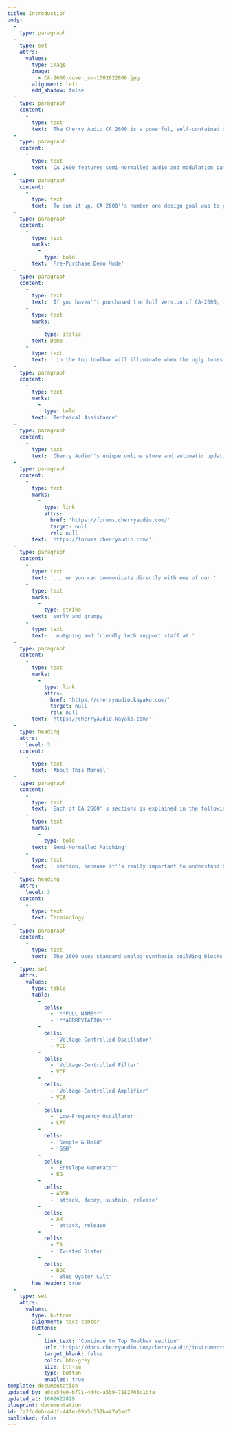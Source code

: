 ```yaml
---
title: Introduction
body:
  -
    type: paragraph
  -
    type: set
    attrs:
      values:
        type: image
        image:
          - CA-2600-cover_sm-1602622806.jpg
        alignment: left
        add_shadow: false
  -
    type: paragraph
    content:
      -
        type: text
        text: 'The Cherry Audio CA 2600 is a powerful, self-contained duophonic synthesizer inspired by the classic ARP 2600. Every aspect of the original, from the quirky oscillator waves to the powerful ladder filter was modeled with tremendous precision. And although it features very similar functionality, we''ve added numerous updates to increase its flexibility and usefulness. Most notably, we''ve added distortion, delay, and reverb effects - instead of being "tacked-on" like most softsynth effects, these are fully integrated into the user interface with CV control of almost every parameter - we think you''ll enjoy them! '
  -
    type: paragraph
    content:
      -
        type: text
        text: 'CA 2600 features semi-normalled audio and modulation paths for modular synth-style flexibility, but like the original ARP 2600, the normalled connections allow rapid sound creation without the use of patch cables. Incidentally, CA 2600 uses the same highly refined and super-fast and patching system as its big brother, Voltage Modular, making routing, moving, and multing cables a pleasure. '
  -
    type: paragraph
    content:
      -
        type: text
        text: 'To sum it up, CA 2600''s number one design goal was to place everything immediately in front of the user for an unprecedented hands-on, "everything right in front of you, right now!" vintage synthesis experience. We think you''ll find CA 2600 to be the best 2600 emulation ever created, and hope you enjoy scaring the neighbor''s dog with it as much as we have! '
  -
    type: paragraph
    content:
      -
        type: text
        marks:
          -
            type: bold
        text: 'Pre-Purchase Demo Mode'
  -
    type: paragraph
    content:
      -
        type: text
        text: 'If you haven''t purchased the full version of CA-2600, it will run in demo mode. All functions will work, but inharmonic tones will occasionally sound (the LED next to '
      -
        type: text
        marks:
          -
            type: italic
        text: Demo
      -
        type: text
        text: ' in the top toolbar will illuminate when the ugly tones are sounding). We''ve also added a handy button to make purchasing easy, so you''ve got no excuse! As you might expect, all this demo nonsense disappears once CA-2600 is purchased. '
  -
    type: paragraph
    content:
      -
        type: text
        marks:
          -
            type: bold
        text: 'Technical Assistance'
  -
    type: paragraph
    content:
      -
        type: text
        text: 'Cherry Audio''s unique online store and automatic updating should make operation a smooth experience, but if you run into any issues or have questions, you can discuss issues online at the Cherry Audio forums at:'
  -
    type: paragraph
    content:
      -
        type: text
        marks:
          -
            type: link
            attrs:
              href: 'https://forums.cherryaudio.com/'
              target: null
              rel: null
        text: 'https://forums.cherryaudio.com/'
  -
    type: paragraph
    content:
      -
        type: text
        text: '... or you can communicate directly with one of our '
      -
        type: text
        marks:
          -
            type: strike
        text: 'surly and grumpy'
      -
        type: text
        text: ' outgoing and friendly tech support staff at:'
  -
    type: paragraph
    content:
      -
        type: text
        marks:
          -
            type: link
            attrs:
              href: 'https://cherryaudio.kayako.com/'
              target: null
              rel: null
        text: 'https://cherryaudio.kayako.com/'
  -
    type: heading
    attrs:
      level: 3
    content:
      -
        type: text
        text: 'About This Manual'
  -
    type: paragraph
    content:
      -
        type: text
        text: 'Each of CA 2600''s sections is explained in the following chapters. Instead of going across the panel, we''ve arranged the chapters in the order of signal flow (more or less). In other words, oscillators>filters>amplifiers, etc. If you''re not familiar with modular synthesizers, we strongly recommend reading the '
      -
        type: text
        marks:
          -
            type: bold
        text: 'Semi-Normalled Patching'
      -
        type: text
        text: ' section, because it''s really important to understand how CA 2600 works. '
  -
    type: heading
    attrs:
      level: 3
    content:
      -
        type: text
        text: Terminology
  -
    type: paragraph
    content:
      -
        type: text
        text: 'The 2600 uses standard analog synthesis building blocks such as oscillators, filters, amplifiers, etc. The full name for an oscillator would be a "voltage controlled oscillator," which often is abbreviated to "VCO," for example. The following table shows full names and abbreviations of CA 2600''s components:'
  -
    type: set
    attrs:
      values:
        type: table
        table:
          -
            cells:
              - '**FULL NAME**'
              - '**ABBREVIATION**'
          -
            cells:
              - 'Voltage-Controlled Oscillator'
              - VCO
          -
            cells:
              - 'Voltage-Controlled Filter'
              - VCF
          -
            cells:
              - 'Voltage-Controlled Amplifier'
              - VCA
          -
            cells:
              - 'Low-Frequency Oscillator'
              - LFO
          -
            cells:
              - 'Sample & Hold'
              - 'S&H'
          -
            cells:
              - 'Envelope Generator'
              - EG
          -
            cells:
              - ADSR
              - 'attack, decay, sustain, release'
          -
            cells:
              - AR
              - 'attack, release'
          -
            cells:
              - TS
              - 'Twisted Sister'
          -
            cells:
              - BOC
              - 'Blue Oyster Cult'
        has_header: true
  -
    type: set
    attrs:
      values:
        type: buttons
        alignment: text-center
        buttons:
          -
            link_text: 'Continue to Top Toolbar section'
            url: 'https://docs.cherryaudio.com/cherry-audio/instruments/dco-106/top-toolbar'
            target_blank: false
            color: btn-grey
            size: btn-sm
            type: button
            enabled: true
template: documentation
updated_by: a0ce54e0-bf71-4d4c-a5b9-7182705c1bfa
updated_at: 1602622829
blueprint: documentation
id: fa2fcdeb-a4df-44fe-99a5-352ba47a5ed7
published: false
---
```

